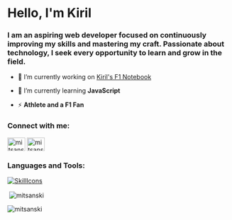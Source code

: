# Hello, I'm Kiril
### I am an aspiring web developer focused on continuously improving my skills and mastering my craft. Passionate about technology, I seek every opportunity to learn and grow in the field.

- 🔭 I’m currently working on [Kiril's F1 Notebook](https://github.com/Mitsanski/Kirils-F1-Notebook)

- 🌱 I’m currently learning **JavaScript**

- ⚡ **Athlete and a F1 Fan**

<h3 align="left">Connect with me:</h3>
<p align="left">
<a href="https://linkedin.com/in/mitsanski" target="blank"><img align="center" src="https://raw.githubusercontent.com/rahuldkjain/github-profile-readme-generator/master/src/images/icons/Social/linked-in-alt.svg" alt="mitsanski" height="30" width="40" /></a>
<a href="https://instagram.com/mitsanski" target="blank"><img align="center" src="https://raw.githubusercontent.com/rahuldkjain/github-profile-readme-generator/master/src/images/icons/Social/instagram.svg" alt="mitsanski" height="30" width="40" /></a>
</p>

<h3 align="left">Languages and Tools:</h3>

[![SkillIcons](https://skillicons.dev/icons?i=html,css,js)](https://skillicons.dev)<br/>

<p>&nbsp;<img align="center" src="https://github-readme-stats.vercel.app/api?username=mitsanski&show_icons=true&locale=en" alt="mitsanski" /></p>

<p><img align="center" src="https://github-readme-streak-stats.herokuapp.com/?user=mitsanski&" alt="mitsanski" /></p>

